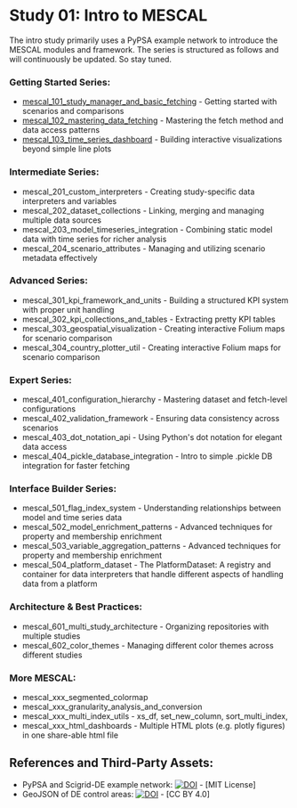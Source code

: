 # Study 01: Intro to MESCAL
The intro study primarily uses a PyPSA example network to introduce the MESCAL modules and framework. The series is structured as follows and will continuously be updated. So stay tuned.

### Getting Started Series:
- [mescal_101_study_manager_and_basic_fetching](notebooks/mescal_101_study_manager_and_basic_fetching.ipynb) - Getting started with scenarios and comparisons
- [mescal_102_mastering_data_fetching](notebooks/mescal_102_mastering_data_fetching.ipynb) - Mastering the fetch method and data access patterns
- [mescal_103_time_series_dashboard](notebooks/mescal_103_time_series_dashboard.ipynb) - Building interactive visualizations beyond simple line plots

### Intermediate Series:
- mescal_201_custom_interpreters - Creating study-specific data interpreters and variables
- mescal_202_dataset_collections - Linking, merging and managing multiple data sources
- mescal_203_model_timeseries_integration - Combining static model data with time series for richer analysis
- mescal_204_scenario_attributes - Managing and utilizing scenario metadata effectively

### Advanced Series:
- mescal_301_kpi_framework_and_units - Building a structured KPI system with proper unit handling
- mescal_302_kpi_collections_and_tables - Extracting pretty KPI tables 
- mescal_303_geospatial_visualization - Creating interactive Folium maps for scenario comparison
- mescal_304_country_plotter_util - Creating interactive Folium maps for scenario comparison

### Expert Series:
- mescal_401_configuration_hierarchy - Mastering dataset and fetch-level configurations
- mescal_402_validation_framework - Ensuring data consistency across scenarios
- mescal_403_dot_notation_api - Using Python's dot notation for elegant data access
- mescal_404_pickle_database_integration - Intro to simple .pickle DB integration for faster fetching 

### Interface Builder Series:
- mescal_501_flag_index_system - Understanding relationships between model and time series data
- mescal_502_model_enrichment_patterns - Advanced techniques for property and membership enrichment
- mescal_503_variable_aggregation_patterns - Advanced techniques for property and membership enrichment
- mescal_504_platform_dataset - The PlatformDataset: A registry and container for data interpreters that handle different aspects of handling data from a platform

### Architecture & Best Practices:
- mescal_601_multi_study_architecture - Organizing repositories with multiple studies
- mescal_602_color_themes - Managing different color themes across different studies

### More MESCAL:
- mescal_xxx_segmented_colormap
- mescal_xxx_granularity_analysis_and_conversion
- mescal_xxx_multi_index_utils - xs_df, set_new_column, sort_multi_index, 
- mescal_xxx_html_dashboards - Multiple HTML plots (e.g. plotly figures) in one share-able html file

## References and Third-Party Assets:
- PyPSA and Scigrid-DE example network: [![DOI](https://zenodo.org/badge/DOI/10.5281/zenodo.14824654.svg)](https://doi.org/10.5281/zenodo.14824654) - [MIT License]
- GeoJSON of DE control areas: [![DOI](https://zenodo.org/badge/DOI/10.5281/zenodo.7530196.svg)](https://doi.org/10.5281/zenodo.7530196) - [CC BY 4.0]
